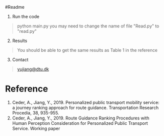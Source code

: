 #Readme 
1. Run the code
> python main.py 
> you may need to change the name of file "Read.py" to "read.py"
2. Results 
> You should be able to get the same results as Table 1 in the reference 
3. Contact 
> yujiang@dtu.dk


# Reference 
1. Ceder, A., Jiang, Y., 2019. Personalized public transport mobility service: a journey ranking approach for route guidance. Transportation Research Procedia, 38, 935-955.
2. Ceder, A., Jiang, Y., 2019. Route Guidance Ranking Procedures with Human Perception Consideration for Personalized Public Transport Service. Working paper
